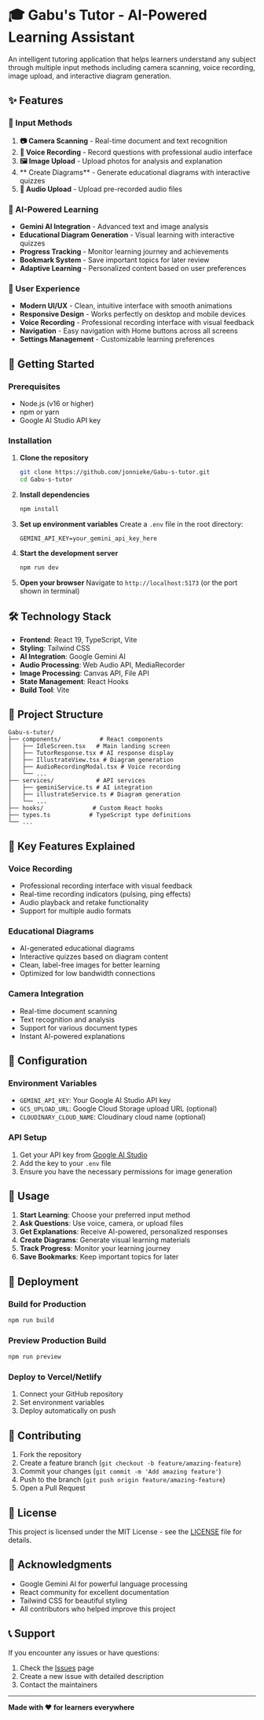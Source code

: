 # 🎓 Gabu's Tutor - AI-Powered Learning Assistant

An intelligent tutoring application that helps learners understand any subject through multiple input methods including camera scanning, voice recording, image upload, and interactive diagram generation.

## ✨ Features

### 📱 Input Methods
1. **📷 Camera Scanning** - Real-time document and text recognition
2. **🎤 Voice Recording** - Record questions with professional audio interface
3. **🖼️ Image Upload** - Upload photos for analysis and explanation
4. ** Create Diagrams** - Generate educational diagrams with interactive quizzes
5. **📁 Audio Upload** - Upload pre-recorded audio files

### 🧠 AI-Powered Learning
- **Gemini AI Integration** - Advanced text and image analysis
- **Educational Diagram Generation** - Visual learning with interactive quizzes
- **Progress Tracking** - Monitor learning journey and achievements
- **Bookmark System** - Save important topics for later review
- **Adaptive Learning** - Personalized content based on user preferences

### 🎨 User Experience
- **Modern UI/UX** - Clean, intuitive interface with smooth animations
- **Responsive Design** - Works perfectly on desktop and mobile devices
- **Voice Recording** - Professional recording interface with visual feedback
- **Navigation** - Easy navigation with Home buttons across all screens
- **Settings Management** - Customizable learning preferences

## 🚀 Getting Started

### Prerequisites
- Node.js (v16 or higher)
- npm or yarn
- Google AI Studio API key

### Installation

1. **Clone the repository**
   ```bash
   git clone https://github.com/jonnieke/Gabu-s-tutor.git
   cd Gabu-s-tutor
   ```

2. **Install dependencies**
   ```bash
   npm install
   ```

3. **Set up environment variables**
   Create a `.env` file in the root directory:
   ```env
   GEMINI_API_KEY=your_gemini_api_key_here
   ```

4. **Start the development server**
   ```bash
   npm run dev
   ```

5. **Open your browser**
   Navigate to `http://localhost:5173` (or the port shown in terminal)

## 🛠️ Technology Stack

- **Frontend**: React 19, TypeScript, Vite
- **Styling**: Tailwind CSS
- **AI Integration**: Google Gemini AI
- **Audio Processing**: Web Audio API, MediaRecorder
- **Image Processing**: Canvas API, File API
- **State Management**: React Hooks
- **Build Tool**: Vite

## 📁 Project Structure

```
Gabu-s-tutor/
├── components/           # React components
│   ├── IdleScreen.tsx   # Main landing screen
│   ├── TutorResponse.tsx # AI response display
│   ├── IllustrateView.tsx # Diagram generation
│   ├── AudioRecordingModal.tsx # Voice recording
│   └── ...
├── services/            # API services
│   ├── geminiService.ts # AI integration
│   ├── illustrateService.ts # Diagram generation
│   └── ...
├── hooks/              # Custom React hooks
├── types.ts           # TypeScript type definitions
└── ...
```

## 🎯 Key Features Explained

### Voice Recording
- Professional recording interface with visual feedback
- Real-time recording indicators (pulsing, ping effects)
- Audio playback and retake functionality
- Support for multiple audio formats

### Educational Diagrams
- AI-generated educational diagrams
- Interactive quizzes based on diagram content
- Clean, label-free images for better learning
- Optimized for low bandwidth connections

### Camera Integration
- Real-time document scanning
- Text recognition and analysis
- Support for various document types
- Instant AI-powered explanations

## 🔧 Configuration

### Environment Variables
- `GEMINI_API_KEY`: Your Google AI Studio API key
- `GCS_UPLOAD_URL`: Google Cloud Storage upload URL (optional)
- `CLOUDINARY_CLOUD_NAME`: Cloudinary cloud name (optional)

### API Setup
1. Get your API key from [Google AI Studio](https://aistudio.google.com/)
2. Add the key to your `.env` file
3. Ensure you have the necessary permissions for image generation

## 📱 Usage

1. **Start Learning**: Choose your preferred input method
2. **Ask Questions**: Use voice, camera, or upload files
3. **Get Explanations**: Receive AI-powered, personalized responses
4. **Create Diagrams**: Generate visual learning materials
5. **Track Progress**: Monitor your learning journey
6. **Save Bookmarks**: Keep important topics for later

## 🚀 Deployment

### Build for Production
```bash
npm run build
```

### Preview Production Build
```bash
npm run preview
```

### Deploy to Vercel/Netlify
1. Connect your GitHub repository
2. Set environment variables
3. Deploy automatically on push

## 🤝 Contributing

1. Fork the repository
2. Create a feature branch (`git checkout -b feature/amazing-feature`)
3. Commit your changes (`git commit -m 'Add amazing feature'`)
4. Push to the branch (`git push origin feature/amazing-feature`)
5. Open a Pull Request

## 📄 License

This project is licensed under the MIT License - see the [LICENSE](LICENSE) file for details.

## 🙏 Acknowledgments

- Google Gemini AI for powerful language processing
- React community for excellent documentation
- Tailwind CSS for beautiful styling
- All contributors who helped improve this project

## 📞 Support

If you encounter any issues or have questions:
1. Check the [Issues](https://github.com/jonnieke/Gabu-s-tutor/issues) page
2. Create a new issue with detailed description
3. Contact the maintainers

---

**Made with ❤️ for learners everywhere**